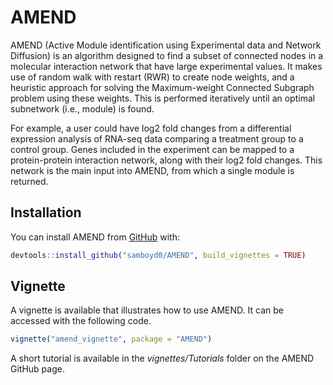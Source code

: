 
<!-- README.md is generated from README.Rmd. Please edit that file -->

# AMEND

<!-- badges: start -->

<!-- badges: end -->

AMEND (Active Module identification using Experimental data and Network
Diffusion) is an algorithm designed to find a subset of connected nodes
in a molecular interaction network that have large experimental values.
It makes use of random walk with restart (RWR) to create node weights,
and a heuristic approach for solving the Maximum-weight Connected
Subgraph problem using these weights. This is performed iteratively
until an optimal subnetwork (i.e., module) is found.

For example, a user could have log2 fold changes from a differential
expression analysis of RNA-seq data comparing a treatment group to a
control group. Genes included in the experiment can be mapped to a
protein-protein interaction network, along with their log2 fold changes.
This network is the main input into AMEND, from which a single module is
returned.

## Installation

You can install AMEND from [GitHub](https://github.com/samboyd0/AMEND)
with:

``` r
devtools::install_github("samboyd0/AMEND", build_vignettes = TRUE)
```

## Vignette

A vignette is available that illustrates how to use AMEND. It can be
accessed with the following code.

``` r
vignette("amend_vignette", package = "AMEND")
```

A short tutorial is available in the *vignettes/Tutorials* folder on the
AMEND GitHub
page.

<!-- ## Example -->

<!-- AMEND contains three objects -->

<!-- ```{r example} -->

<!-- library(AMEND) -->

<!-- ``` -->

<!-- You'll still need to render `README.Rmd` regularly, to keep `README.md` up-to-date. `devtools::build_readme()` is handy for this. You could also use GitHub Actions to re-render `README.Rmd` every time you push. An example workflow can be found here: <https://github.com/r-lib/actions/tree/master/examples>. -->

<!-- In that case, don't forget to commit and push the resulting figure files, so they display on GitHub and CRAN. -->
